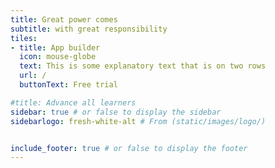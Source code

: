 ```yaml
---
title: Great power comes
subtitle: with great responsibility
tiles:
- title: App builder
  icon: mouse-globe
  text: This is some explanatory text that is on two rows
  url: /
  buttonText: Free trial

#title: Advance all learners 
sidebar: true # or false to display the sidebar
sidebarlogo: fresh-white-alt # From (static/images/logo/)


include_footer: true # or false to display the footer
---
```


